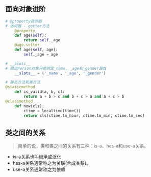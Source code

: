 


## 面向对象进阶

```python
# @property装饰器
# 访问器 - getter方法
    @property
    def age(self):
        return self._age
    @age.setter
    def age(self, age):
        self._age = age

# __slots__
# 限定Person对象只能绑定_name, _age和_gender属性
    __slots__ = ('_name', '_age', '_gender')

# 静态方法和类方法
@staticmethod
    def is_valid(a, b, c):
        return a + b > c and b + c > a and a + c > b
@classmethod
    def now(cls):
        ctime = localtime(time())
        return cls(ctime.tm_hour, ctime.tm_min, ctime.tm_sec)
```



## 类之间的关系

> 简单的说，类和类之间的关系有三种：is-a、has-a和use-a关系。

* is-a关系也叫继承或泛化
* has-a关系通常称之为关联(合成关系)。
* use-a关系通常称之为依赖


